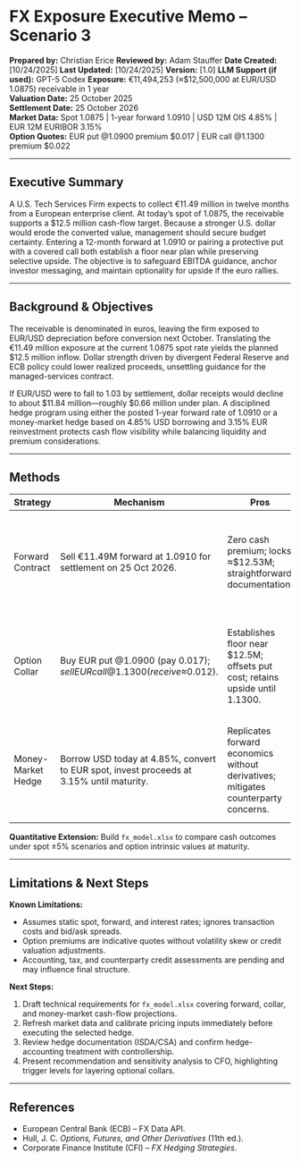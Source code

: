 # FX Exposure Executive Memo – Scenario 3

**Prepared by:** Christian Erice
**Reviewed by:** Adam Stauffer
**Date Created:** [10/24/2025]
**Last Updated:** [10/24/2025]
**Version:** [1.0]
**LLM Support (if used):** GPT-5 Codex
**Exposure:** €11,494,253 (≈$12,500,000 at EUR/USD 1.0875) receivable in 1 year  
**Valuation Date:** 25 October 2025  
**Settlement Date:** 25 October 2026  
**Market Data:** Spot 1.0875 | 1-year forward 1.0910 | USD 12M OIS 4.85% | EUR 12M EURIBOR 3.15%  
**Option Quotes:** EUR put @1.0900 premium $0.017 | EUR call @1.1300 premium $0.022

---

## Executive Summary
A U.S. Tech Services Firm expects to collect €11.49 million in twelve months from a European enterprise client. At today’s spot of 1.0875, the receivable supports a $12.5 million cash-flow target. Because a stronger U.S. dollar would erode the converted value, management should secure budget certainty. Entering a 12-month forward at 1.0910 or pairing a protective put with a covered call both establish a floor near plan while preserving selective upside. The objective is to safeguard EBITDA guidance, anchor investor messaging, and maintain optionality for upside if the euro rallies.

---

## Background & Objectives
The receivable is denominated in euros, leaving the firm exposed to EUR/USD depreciation before conversion next October. Translating the €11.49 million exposure at the current 1.0875 spot rate yields the planned $12.5 million inflow. Dollar strength driven by divergent Federal Reserve and ECB policy could lower realized proceeds, unsettling guidance for the managed-services contract. 

If EUR/USD were to fall to 1.03 by settlement, dollar receipts would decline to about $11.84 million—roughly $0.66 million under plan. A disciplined hedge program using either the posted 1-year forward rate of 1.0910 or a money-market hedge based on 4.85% USD borrowing and 3.15% EUR reinvestment protects cash flow visibility while balancing liquidity and premium considerations.

---

## Methods
| Strategy | Mechanism | Pros | Cons |
|----------|-----------|------|------|
| Forward Contract | Sell €11.49M forward at 1.0910 for settlement on 25 Oct 2026. | Zero cash premium; locks ≈$12.53M; straightforward documentation. | No participation if EUR rallies above forward rate; consumes credit line. |
| Option Collar | Buy EUR put @1.0900 (pay $0.017); sell EUR call @1.1300 (receive ≈$0.012). | Establishes floor near $12.5M; offsets put cost; retains upside until 1.1300. | Requires option approvals; potential margin for short call; residual premium outlay. |
| Money-Market Hedge | Borrow USD today at 4.85%, convert to EUR spot, invest proceeds at 3.15% until maturity. | Replicates forward economics without derivatives; mitigates counterparty concerns. | Ties up balance-sheet capacity; sensitive to funding spreads; unwind can be costly. |

**Quantitative Extension:** Build `fx_model.xlsx` to compare cash outcomes under spot ±5% scenarios and option intrinsic values at maturity.

---

## Limitations & Next Steps
**Known Limitations:**
- Assumes static spot, forward, and interest rates; ignores transaction costs and bid/ask spreads.
- Option premiums are indicative quotes without volatility skew or credit valuation adjustments.
- Accounting, tax, and counterparty credit assessments are pending and may influence final structure.

**Next Steps:**
1. Draft technical requirements for `fx_model.xlsx` covering forward, collar, and money-market cash-flow projections.
2. Refresh market data and calibrate pricing inputs immediately before executing the selected hedge.
3. Review hedge documentation (ISDA/CSA) and confirm hedge-accounting treatment with controllership.
4. Present recommendation and sensitivity analysis to CFO, highlighting trigger levels for layering optional collars.

---

## References
- European Central Bank (ECB) – FX Data API.
- Hull, J. C. *Options, Futures, and Other Derivatives* (11th ed.).
- Corporate Finance Institute (CFI) – *FX Hedging Strategies*.
